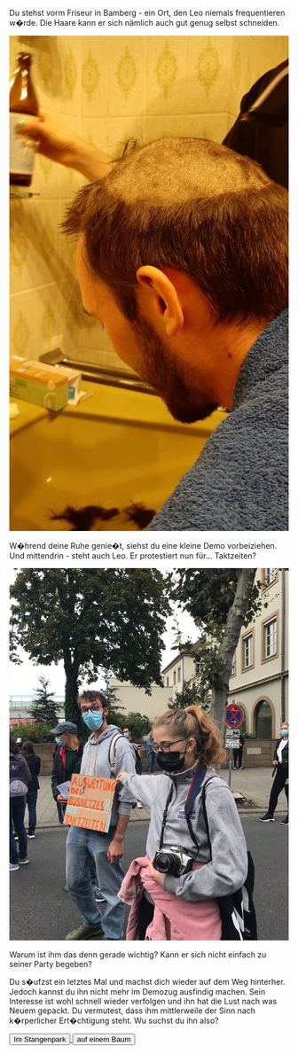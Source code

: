 Du stehst vorm Friseur in Bamberg - ein Ort, den Leo niemals frequentieren w�rde.
Die Haare kann er sich nämlich auch gut genug selbst schneiden.

<img src="img/tonsur.jpg">

W�hrend deine Ruhe genie�t, siehst du eine kleine Demo vorbeiziehen.
Und mittendrin - steht auch Leo. Er protestiert nun für... Taktzeiten? 

<img src="img/demo.jpg">

Warum ist ihm das denn gerade wichtig? Kann er sich nicht einfach zu seiner Party begeben?

Du s�ufzst ein letztes Mal und machst dich wieder auf dem Weg hinterher.
Jedoch kannst du ihn nicht mehr im Demozug ausfindig machen.
Sein Interesse ist wohl schnell wieder verfolgen und ihn hat die Lust nach was Neuem gepackt.
Du vermutest, dass ihm mittlerweile der Sinn nach k�rperlicher Ert�chtigung steht.
Wu suchst du ihn also?


<a href="/leonardkestelistweg.github.io/stangenpark">
<button>Im Stangenpark</button>
</a>
<a href="/leonardkestelistweg.github.io/baumhaus">
<button>auf einem Baum</button>
</a>